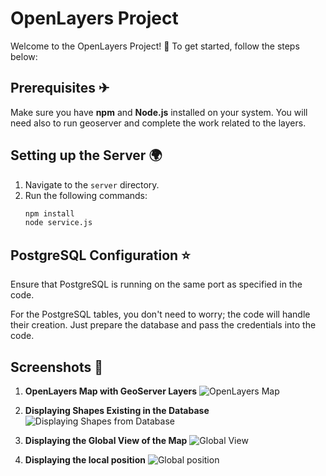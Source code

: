 # OpenLayers Project 

Welcome to the OpenLayers Project! 🚀 To get started, follow the steps below:

## Prerequisites ✈
Make sure you have **npm** and **Node.js** installed on your system. 
You will need also to run geoserver and complete the work related to the layers.

## Setting up the Server 🌍
1. Navigate to the `server` directory.
2. Run the following commands:
   ```bash
   npm install
   node service.js
## PostgreSQL Configuration ⭐
Ensure that PostgreSQL is running on the same port as specified in the code.

For the PostgreSQL tables, you don't need to worry; the code will handle their creation. Just prepare the database and pass the credentials into the code.

## Screenshots 📸

1. **OpenLayers Map with GeoServer Layers**
   ![OpenLayers Map](screenShots/ol-map.png)

2. **Displaying Shapes Existing in the Database**
   ![Displaying Shapes from Database](screenShots/displaying-shapes-from-db.png)

3. **Displaying the Global View of the Map**
   ![Global View](screenShots/global-view.png)

4. **Displaying the local position**
   ![Global position](screenShots/my-position.png)
